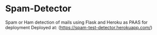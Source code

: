 # Spam-Detector
Spam or Ham detection of mails using Flask and Heroku as PAAS for deployment
Deployed at: (https://spam-test-detector.herokuapp.com/)
